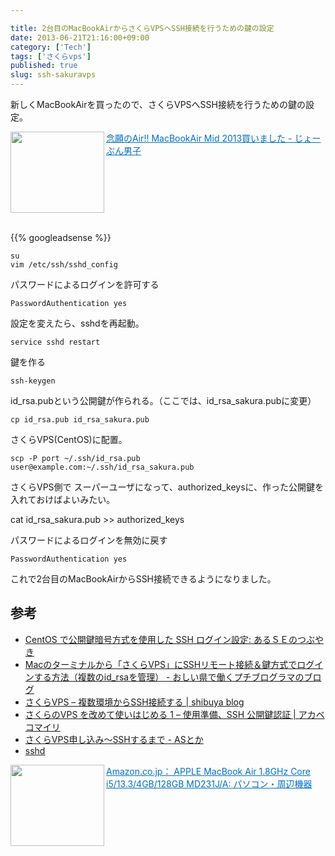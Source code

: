 ```yaml
---

title: 2台目のMacBookAirからさくらVPSへSSH接続を行うための鍵の設定
date: 2013-06-21T21:16:00+09:00
category: ['Tech']
tags: ['さくらvps']
published: true
slug: ssh-sakuravps
---
```


新しくMacBookAirを買ったので、さくらVPSへSSH接続を行うための鍵の設定。

<a href="http://meganii.com/blog/2013/06/18/macbookair/" target="_blank"><img class="alignleft" align="left" border="0" src="http://capture.heartrails.com/150x130/shadow?http://meganii.com/blog/2013/06/18/macbookair/" alt="" width="150" height="130" /></a><a style="color:#0070C5;" href="http://meganii.com/blog/2013/06/18/macbookair/" target="_blank">念願のAir!! MacBookAir Mid 2013買いました - じょーぶん男子</a><a href="http://b.hatena.ne.jp/entry/http://meganii.com/blog/2013/06/18/macbookair/" target="_blank"><img border="0" src="http://b.hatena.ne.jp/entry/image/http://meganii.com/blog/2013/06/18/macbookair/" alt="" /></a><br style="clear:both;" /><br>


{{% googleadsense %}}

```
su
vim /etc/ssh/sshd_config
```

パスワードによるログインを許可する

```
PasswordAuthentication yes
```


設定を変えたら、sshdを再起動。

```
service sshd restart
```

鍵を作る

```
ssh-keygen
```

id_rsa.pubという公開鍵が作られる。（ここでは、id_rsa_sakura.pubに変更）

```
cp id_rsa.pub id_rsa_sakura.pub
```

さくらVPS(CentOS)に配置。

```
scp -P port ~/.ssh/id_rsa.pub user@example.com:~/.ssh/id_rsa_sakura.pub 
```

さくらVPS側で スーパーユーザになって、authorized_keysに、作った公開鍵を入れておけばよいみたい。

cat id_rsa_sakura.pub >> authorized_keys


パスワードによるログインを無効に戻す

```
PasswordAuthentication yes
```


これで2台目のMacBookAirからSSH接続できるようになりました。

## 参考
- [CentOS で公開鍵暗号方式を使用した SSH ログイン設定: あるＳＥのつぶやき](http://fnya.cocolog-nifty.com/blog/2012/03/centos-ssh-8291.html)
- [Macのターミナルから「さくらVPS」にSSHリモート接続＆鍵方式でログインする方法（複数のid_rsaを管理） - おしい県で働くプチブログラマのブログ](http://cashew.hatenablog.com/entry/2013/02/10/Mac%E3%81%AE%E3%82%BF%E3%83%BC%E3%83%9F%E3%83%8A%E3%83%AB%E3%81%8B%E3%82%89%E3%80%8C%E3%81%95%E3%81%8F%E3%82%89VPS%E3%80%8D%E3%81%ABSSH%E3%83%AA%E3%83%A2%E3%83%BC%E3%83%88%E6%8E%A5%E7%B6%9A%EF%BC%86)
- [さくらVPS – 複数環境からSSH接続する | shibuya blog](http://blog.kazuhiroshibuya.com/archives/51461147.html)
- [さくらのVPS を改めて使いはじめる 1 – 使用準備、SSH 公開鍵認証 | アカベコマイリ](http://akabeko.me/blog/2012/04/revps-01-prepare-ssh-key/)
- [さくらVPS申し込み～SSHするまで - ASとか](http://d.hatena.ne.jp/murakaming/20120619/1340129460)
- [sshd](http://open-groove.net/linux/sshd-restart/)


<a href="http://www.amazon.co.jp/exec/obidos/ASIN/B008B3AMMO/" target="_blank"><img class="alignleft" align="left" border="0" src="http://capture.heartrails.com/150x130/shadow?http://www.amazon.co.jp/exec/obidos/ASIN/B008B3AMMO/" alt="" width="150" height="130" /></a><a style="color:#0070C5;" href="http://www.amazon.co.jp/exec/obidos/ASIN/B008B3AMMO/" target="_blank">Amazon.co.jp： APPLE MacBook Air 1.8GHz Core i5/13.3/4GB/128GB MD231J/A: パソコン・周辺機器</a><a href="http://b.hatena.ne.jp/entry/http://www.amazon.co.jp/exec/obidos/ASIN/B008B3AMMO/" target="_blank"><img border="0" src="http://b.hatena.ne.jp/entry/image/http://www.amazon.co.jp/exec/obidos/ASIN/B008B3AMMO/" alt="" /></a><br style="clear:both;" /><br>

